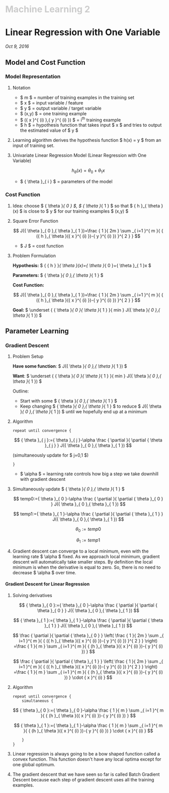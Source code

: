 <h1 style="color: #ccc">Machine Learning 2</h1>

# Linear Regression with One Variable

*Oct 9, 2016*

## Model and Cost Function

### Model Representation

1. Notation

   * $ m $ = number of training examples in the training set
   * $ x $ = input variable / feature
   * $ y $ = output variable / target variable
   * $ (x,y) $ = one training example
   * $ ({ x }^{ (i) },{ y }^{ (i) }) $ = i<sup>th</sup> training example
   * $ h $ = hypothesis function that takes input $ x $ and tries to output the estimated value of $ y $

2. Learning algorithm derives the hypothesis function $ h(x) = y $ from an input of training set.

3. Univariate Linear Regression Model (Linear Regression with One Variable)

   $$ { h }_{ \theta  }(x)={ \theta  }_{ 0 }+{ \theta  }_{ 1 }x $$

   * $ { \theta  }_{ i } $ = parameters of the model

### Cost Function

1. Idea: choose $ { \theta  }_{ 0 } $, $ { \theta  }_{ 1 } $ so that $ { h }_{ \theta  }(x) $ is close to $ y $ for our training examples $ (x,y) $

2. Square Error Function

   $$ J({ \theta  }_{ 0 },{ \theta  }_{ 1 })=\frac { 1 }{ 2m } \sum _{ i=1 }^{ m }{ { ({ h }_{ \theta  }({ x }^{ (i) })-{ y }^{ (i) }) }^{ 2 } } $$

   * $ J $ = cost function

3. Problem Formulation

   **Hypothesis:** $ { { h } }_{ \theta  }(x)={ \theta  }_{ 0 }+{ \theta  }_{ 1 }x $

   **Parameters:** $ { \theta  }_{ 0 },{ \theta  }_{ 1 } $

   **Cost Function:**

   $$ J({ \theta  }_{ 0 },{ \theta  }_{ 1 })=\frac { 1 }{ 2m } \sum _{ i=1 }^{ m }{ { ({ h }_{ \theta  }({ x }^{ (i) })-{ y }^{ (i) }) }^{ 2 } } $$

   **Goal:** $ \underset { { \theta  }_{ 0 }{ \theta  }_{ 1 } }{ min } J({ \theta  }_{ 0 },{ \theta  }_{ 1 }) $

## Parameter Learning

### Gradient Descent

1. Problem Setup

   **Have some function**: $ J({ \theta  }_{ 0 },{ \theta  }_{ 1 }) $

   **Want**: $ \underset { { \theta  }_{ 0 }{ \theta  }_{ 1 } }{ min } J({ \theta  }_{ 0 },{ \theta  }_{ 1 }) $

   Outline:

   * Start with some $ { \theta  }_{ 0 },{ \theta  }_{ 1 } $
   * Keep changing $ { \theta  }_{ 0 },{ \theta  }_{ 1 } $ to reduce $ J({ \theta  }_{ 0 },{ \theta  }_{ 1 }) $ until we hopefully end up at a minimum

2. Algorithm

   ```
   repeat until convergence {
   ```

   $$ { \theta  }_{ j }:={ \theta  }_{ j }-\alpha \frac { \partial  }{ \partial { \theta  }_{ j } } J({ \theta  }_{ 0 },{ \theta  }_{ 1 }) $$

   (simultaneously update for $ j=0,1 $)

   ```
   }
   ```

   * $ \alpha $ = learning rate controls how big a step we take downhill with gradient descent

3. Simultaneously update $ { \theta  }_{ 0 },{ \theta  }_{ 1 } $

   $$ temp0:={ \theta  }_{ 0 }-\alpha \frac { \partial  }{ \partial { \theta  }_{ 0 } } J({ \theta  }_{ 0 },{ \theta  }_{ 1 }) $$

   $$ temp1:={ \theta  }_{ 1 }-\alpha \frac { \partial  }{ \partial { \theta  }_{ 1 } } J({ \theta  }_{ 0 },{ \theta  }_{ 1 }) $$

   $$ { \theta  }_{ 0 }:=temp0 $$

   $$ { \theta  }_{ 1 }:=temp1 $$

4. Gradient descent can converge to a local minimum, even with the learning rate $ \alpha $ fixed. As we approach local minimum, gradient descent will automatically take smaller steps. By definition the local minimum is when the derivative is equal to zero. So, there is no need to decrease $ \alpha $ over time.

#### Gradient Descent for Linear Regression

1. Solving derivatives

   $$ { \theta  }_{ 0 }:={ \theta  }_{ 0 }-\alpha \frac { \partial  }{ \partial { \theta  }_{ 0 } } J({ \theta  }_{ 0 },{ \theta  }_{ 1 })  $$

   $$ { \theta  }_{ 1 }:={ \theta  }_{ 1 }-\alpha \frac { \partial  }{ \partial { \theta  }_{ 1 } } J({ \theta  }_{ 0 },{ \theta  }_{ 1 }) $$

   $$ \frac { \partial  }{ \partial { \theta  }_{ 0 } } \left( \frac { 1 }{ 2m } \sum _{ i=1 }^{ m }{ { ({ h }_{ \theta  }({ x }^{ (i) })-{ y }^{ (i) }) }^{ 2 } }  \right) =\frac { 1 }{ m } \sum _{ i=1 }^{ m }{ { (h }_{ \theta  }({ x }^{ (i) })-{ y }^{ (i) }) } $$

   $$ \frac { \partial  }{ \partial { \theta  }_{ 1 } } \left( \frac { 1 }{ 2m } \sum _{ i=1 }^{ m }{ { ({ h }_{ \theta  }({ x }^{ (i) })-{ y }^{ (i) }) }^{ 2 } }  \right) =\frac { 1 }{ m } \sum _{ i=1 }^{ m }{ { (h }_{ \theta  }({ x }^{ (i) })-{ y }^{ (i) }) } \cdot { x }^{ (i) } $$

2. Algorithm

   ```
   repeat until convergence {
       simultaneous {
   ```

   $$ { \theta  }_{ 0 }:={ \theta  }_{ 0 }-\alpha \frac { 1 }{ m } \sum _{ i=1 }^{ m }{ { (h }_{ \theta  }({ x }^{ (i) })-{ y }^{ (i) }) }  $$

   $$ { \theta  }_{ 1 }:={ \theta  }_{ 1 }-\alpha \frac { 1 }{ m } \sum _{ i=1 }^{ m }{ { (h }_{ \theta  }({ x }^{ (i) })-{ y }^{ (i) }) } \cdot { x }^{ (i) } $$

   ```
       }
   }
   ```

3. Linear regression is always going to be a bow shaped function called a convex function. This function doesn't have any local optima except for one global optimum.

4. The gradient descent that we have seen so far is called Batch Gradient Descent because each step of gradient descent uses all the training examples.
